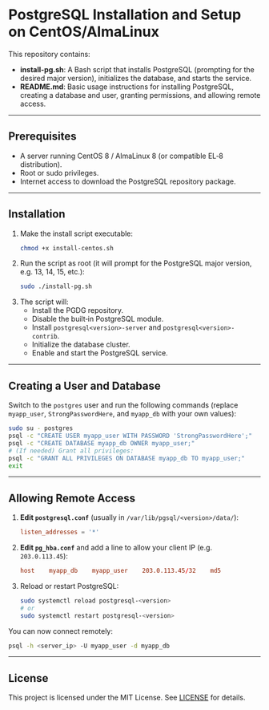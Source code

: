 # PostgreSQL Installation and Setup on CentOS/AlmaLinux

This repository contains:

- **install-pg.sh**: A Bash script that installs PostgreSQL (prompting for the desired major version), initializes the database, and starts the service.
- **README.md**: Basic usage instructions for installing PostgreSQL, creating a database and user, granting permissions, and allowing remote access.

---

## Prerequisites

- A server running CentOS 8 / AlmaLinux 8 (or compatible EL‑8 distribution).
- Root or sudo privileges.
- Internet access to download the PostgreSQL repository package.

---

## Installation

1. Make the install script executable:
   ```bash
   chmod +x install-centos.sh
   ```
2. Run the script as root (it will prompt for the PostgreSQL major version, e.g. 13, 14, 15, etc.):
   ```bash
   sudo ./install-pg.sh
   ```
3. The script will:
   - Install the PGDG repository.
   - Disable the built‑in PostgreSQL module.
   - Install `postgresql<version>-server` and `postgresql<version>-contrib`.
   - Initialize the database cluster.
   - Enable and start the PostgreSQL service.

---

## Creating a User and Database

Switch to the `postgres` user and run the following commands (replace `myapp_user`, `StrongPasswordHere`, and `myapp_db` with your own values):

```bash
sudo su - postgres
psql -c "CREATE USER myapp_user WITH PASSWORD 'StrongPasswordHere';"
psql -c "CREATE DATABASE myapp_db OWNER myapp_user;"
# (If needed) Grant all privileges:
psql -c "GRANT ALL PRIVILEGES ON DATABASE myapp_db TO myapp_user;"
exit
```

---

## Allowing Remote Access

1. **Edit `postgresql.conf`** (usually in `/var/lib/pgsql/<version>/data/`):
   ```conf
   listen_addresses = '*'
   ```
2. **Edit `pg_hba.conf`** and add a line to allow your client IP (e.g. `203.0.113.45`):
   ```conf
   host    myapp_db    myapp_user    203.0.113.45/32    md5
   ```
3. Reload or restart PostgreSQL:
   ```bash
   sudo systemctl reload postgresql-<version>
   # or
   sudo systemctl restart postgresql-<version>
   ```

You can now connect remotely:

```bash
psql -h <server_ip> -U myapp_user -d myapp_db
```

---

## License

This project is licensed under the MIT License. See [LICENSE](LICENSE) for details.
